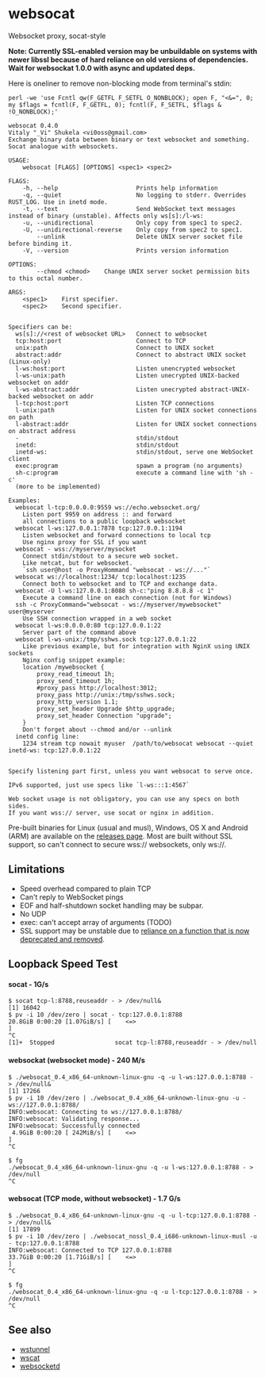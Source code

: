 # websocat
Websocket proxy, socat-style

**Note: Currently SSL-enabled version may be unbuildable on systems with newer libssl because of hard reliance on old versions of dependencies. Wait for websockat 1.0.0 with async and updated deps.**

Here is oneliner to remove non-blocking mode from terminal's stdin:

    perl -we 'use Fcntl qw(F_GETFL F_SETFL O_NONBLOCK); open F, "<&=", 0; my $flags = fcntl(F, F_GETFL, 0); fcntl(F, F_SETFL, $flags & !O_NONBLOCK);'

```
websocat 0.4.0
Vitaly "_Vi" Shukela <vi0oss@gmail.com>
Exchange binary data between binary or text websocket and something.
Socat analogue with websockets.

USAGE:
    websocat [FLAGS] [OPTIONS] <spec1> <spec2>

FLAGS:
    -h, --help                      Prints help information
    -q, --quiet                     No logging to stderr. Overrides RUST_LOG. Use in inetd mode.
    -t, --text                      Send WebSocket text messages instead of binary (unstable). Affects only ws[s]:/l-ws:
    -u, --unidirectional            Only copy from spec1 to spec2.
    -U, --unidirectional-reverse    Only copy from spec2 to spec1.
        --unlink                    Delete UNIX server socket file before binding it.
    -V, --version                   Prints version information

OPTIONS:
        --chmod <chmod>    Change UNIX server socket permission bits to this octal number.

ARGS:
    <spec1>    First specifier.
    <spec2>    Second specifier.


Specifiers can be:
  ws[s]://<rest of websocket URL>   Connect to websocket
  tcp:host:port                     Connect to TCP
  unix:path                         Connect to UNIX socket
  abstract:addr                     Connect to abstract UNIX socket (Linux-only)
  l-ws:host:port                    Listen unencrypted websocket
  l-ws-unix:path                    Listen unecrypted UNIX-backed websocket on addr
  l-ws-abstract:addr                Listen unecrypted abstract-UNIX-backed websocket on addr
  l-tcp:host:port                   Listen TCP connections
  l-unix:path                       Listen for UNIX socket connections on path
  l-abstract:addr                   Listen for UNIX socket connections on abstract address
  -                                 stdin/stdout
  inetd:                            stdin/stdout
  inetd-ws:                         stdin/stdout, serve one WebSocket client
  exec:program                      spawn a program (no arguments)
  sh-c:program                      execute a command line with 'sh -c'
  (more to be implemented)
  
Examples:
  websocat l-tcp:0.0.0.0:9559 ws://echo.websocket.org/
    Listen port 9959 on address :: and forward 
    all connections to a public loopback websocket
  websocat l-ws:127.0.0.1:7878 tcp:127.0.0.1:1194
    Listen websocket and forward connections to local tcp
    Use nginx proxy for SSL if you want
  websocat - wss://myserver/mysocket
    Connect stdin/stdout to a secure web socket.
    Like netcat, but for websocket.
    `ssh user@host -o ProxyHommand "websocat - ws://..."`
  websocat ws://localhost:1234/ tcp:localhost:1235
    Connect both to websocket and to TCP and exchange data.
  websocat -U l-ws:127.0.0.1:8088 sh-c:"ping 8.8.8.8 -c 1"
    Execute a command line on each connection (not for Windows)
  ssh -c ProxyCommand="websocat - ws://myserver/mywebsocket" user@myserver
    Use SSH connection wrapped in a web socket
  websocat l-ws:0.0.0.0:80 tcp:127.0.0.1:22
    Server part of the command above
  websocat l-ws-unix:/tmp/sshws.sock tcp:127.0.0.1:22
    Like previous example, but for integration with NginX using UNIX sockets
    Nginx config snippet example:
    location /mywebsocket {
        proxy_read_timeout 1h;
        proxy_send_timeout 1h;
        #proxy_pass http://localhost:3012;
        proxy_pass http://unix:/tmp/sshws.sock;
        proxy_http_version 1.1;
        proxy_set_header Upgrade $http_upgrade;
        proxy_set_header Connection "upgrade";
    }
    Don't forget about --chmod and/or --unlink
  inetd config line:
    1234 stream tcp nowait myuser  /path/to/websocat websocat --quiet inetd-ws: tcp:127.0.0.1:22

    
Specify listening part first, unless you want websocat to serve once.

IPv6 supported, just use specs like `l-ws:::1:4567`

Web socket usage is not obligatory, you can use any specs on both sides.
If you want wss:// server, use socat or nginx in addition.
```

Pre-built binaries for Linux (usual and musl), Windows, OS X and Android (ARM) are available on the [releases page](https://github.com/vi/websocat/releases). Most are built without SSL support, so can't connect to secure wss:// websockets, only ws://.

Limitations
---

* Speed overhead compared to plain TCP
* Can't reply to WebSocket pings
* EOF and half-shutdown socket handling may be subpar.
* No UDP
* exec: can't accept array of arguments (TODO)
* SSL support may be unstable due to [reliance on a function that is now deprecated and removed](https://github.com/cyderize/rust-websocket/issues/125).

Loopback Speed Test
---

#### socat - 1G/s

```
$ socat tcp-l:8788,reuseaddr - > /dev/null&
[1] 16042
$ pv -i 10 /dev/zero | socat - tcp:127.0.0.1:8788
20.8GiB 0:00:20 [1.07GiB/s] [    <=>                                                                                                                ]
^C
[1]+  Stopped                 socat tcp-l:8788,reuseaddr - > /dev/null
```
#### websockat (websocket mode) - 240 M/s
```
$ ./websocat_0.4_x86_64-unknown-linux-gnu -q -u l-ws:127.0.0.1:8788 - > /dev/null&
[1] 17266
$ pv -i 10 /dev/zero | ./websocat_0.4_x86_64-unknown-linux-gnu -u - ws://127.0.0.1:8788/
INFO:websocat: Connecting to ws://127.0.0.1:8788/
INFO:websocat: Validating response...
INFO:websocat: Successfully connected
 4.9GiB 0:00:20 [ 242MiB/s] [    <=>                                                                                                                ]
^C

$ fg
./websocat_0.4_x86_64-unknown-linux-gnu -q -u l-ws:127.0.0.1:8788 - > /dev/null
^C
```
#### websocat (TCP mode, without websocket) - 1.7 G/s

```
$ ./websocat_0.4_x86_64-unknown-linux-gnu -q -u l-tcp:127.0.0.1:8788 - > /dev/null&
[1] 17899
$ pv -i 10 /dev/zero | ./websocat_nossl_0.4_i686-unknown-linux-musl -u - tcp:127.0.0.1:8788
INFO:websocat: Connected to TCP 127.0.0.1:8788
33.7GiB 0:00:20 [1.71GiB/s] [    <=>                                                                                                                ]
^C

$ fg
./websocat_0.4_x86_64-unknown-linux-gnu -q -u l-tcp:127.0.0.1:8788 - > /dev/null
^C
```

See also
---

* [wstunnel](https://github.com/erebe/wstunnel)
* [wscat](https://github.com/websockets/wscat)
* [websocketd](https://github.com/joewalnes/websocketd)
